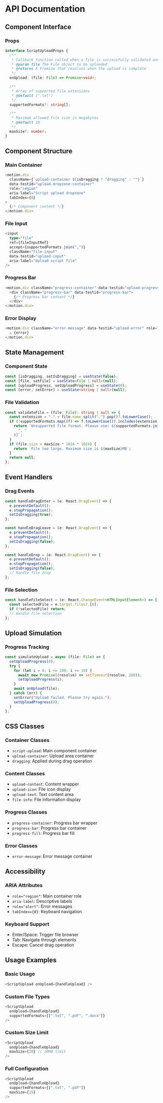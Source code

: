 # API Documentation

## Component Interface

### Props

```typescript
interface ScriptUploadProps {
  /**
   * Callback function called when a file is successfully validated and ready for upload
   * @param file The File object to be uploaded
   * @returns A Promise that resolves when the upload is complete
   */
  onUpload: (file: File) => Promise<void>;

  /**
   * Array of supported file extensions
   * @default [".txt"]
   */
  supportedFormats?: string[];

  /**
   * Maximum allowed file size in megabytes
   * @default 10
   */
  maxSize?: number;
}
```

## Component Structure

### Main Container

```typescript
<motion.div
  className={`upload-container ${isDragging ? "dragging" : ""}`}
  data-testid="upload-dropzone-container"
  role="region"
  aria-label="Script upload dropzone"
  tabIndex={0}
>
  {/* Component content */}
</motion.div>
```

### File Input

```typescript
<input
  type="file"
  ref={fileInputRef}
  accept={supportedFormats.join(",")}
  className="file-input"
  data-testid="upload-input"
  aria-label="Upload script file"
/>
```

### Progress Bar

```typescript
<motion.div className="progress-container" data-testid="upload-progress">
  <div className="progress-bar" data-testid="progress-bar">
    {/* Progress bar content */}
  </div>
</motion.div>
```

### Error Display

```typescript
<motion.div className="error-message" data-testid="upload-error" role="alert">
  ⚠️ {error}
</motion.div>
```

## State Management

### Component State

```typescript
const [isDragging, setIsDragging] = useState(false);
const [file, setFile] = useState<File | null>(null);
const [uploadProgress, setUploadProgress] = useState(0);
const [error, setError] = useState<string | null>(null);
```

### File Validation

```typescript
const validateFile = (file: File): string | null => {
  const extension = "." + file.name.split(".").pop()?.toLowerCase();
  if (!supportedFormats.map((f) => f.toLowerCase()).includes(extension)) {
    return `Unsupported file format. Please use: ${supportedFormats.join(
      ", "
    )}`;
  }
  if (file.size > maxSize * 1024 * 1024) {
    return `File too large. Maximum size is ${maxSize}MB`;
  }
  return null;
};
```

## Event Handlers

### Drag Events

```typescript
const handleDragEnter = (e: React.DragEvent) => {
  e.preventDefault();
  e.stopPropagation();
  setIsDragging(true);
};

const handleDragLeave = (e: React.DragEvent) => {
  e.preventDefault();
  e.stopPropagation();
  setIsDragging(false);
};

const handleDrop = (e: React.DragEvent) => {
  e.preventDefault();
  e.stopPropagation();
  setIsDragging(false);
  // Handle file drop
};
```

### File Selection

```typescript
const handleFileSelect = (e: React.ChangeEvent<HTMLInputElement>) => {
  const selectedFile = e.target.files?.[0];
  if (!selectedFile) return;
  // Handle file selection
};
```

## Upload Simulation

### Progress Tracking

```typescript
const simulateUpload = async (file: File) => {
  setUploadProgress(0);
  try {
    for (let i = 0; i <= 100; i += 10) {
      await new Promise((resolve) => setTimeout(resolve, 200));
      setUploadProgress(i);
    }
    await onUpload(file);
  } catch (err) {
    setError("Upload failed. Please try again.");
    setUploadProgress(0);
  }
};
```

## CSS Classes

### Container Classes

- `script-upload`: Main component container
- `upload-container`: Upload area container
- `dragging`: Applied during drag operation

### Content Classes

- `upload-content`: Content wrapper
- `upload-icon`: File icon display
- `upload-text`: Text content area
- `file-info`: File information display

### Progress Classes

- `progress-container`: Progress bar wrapper
- `progress-bar`: Progress bar container
- `progress-fill`: Progress bar fill

### Error Classes

- `error-message`: Error message container

## Accessibility

### ARIA Attributes

- `role="region"`: Main container role
- `aria-label`: Descriptive labels
- `role="alert"`: Error messages
- `tabIndex={0}`: Keyboard navigation

### Keyboard Support

- Enter/Space: Trigger file browser
- Tab: Navigate through elements
- Escape: Cancel drag operation

## Usage Examples

### Basic Usage

```typescript
<ScriptUpload onUpload={handleUpload} />
```

### Custom File Types

```typescript
<ScriptUpload
  onUpload={handleUpload}
  supportedFormats={[".txt", ".pdf", ".docx"]}
/>
```

### Custom Size Limit

```typescript
<ScriptUpload
  onUpload={handleUpload}
  maxSize={20} // 20MB limit
/>
```

### Full Configuration

```typescript
<ScriptUpload
  onUpload={handleUpload}
  supportedFormats={[".txt", ".pdf"]}
  maxSize={15}
/>
```
